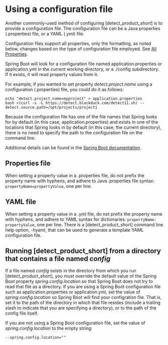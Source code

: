 # Using a configuration file

Another commonly-used method of configuring [detect_product_short] is to provide a configuration file. The configuration file
can be a Java properties (.properties) file, or a YAML (.yml) file. 

<note type="note">Configuration files support all properties, only the formatting, as noted below, changes based on the type of configuration file employed. See [All Properties](../properties/all-properties.md).</note>

Spring Boot will look for a configuration file named application.properties or application.yml
in the current working directory, or a ./config subdirectory. If it exists, it will read
property values from it.

For example, if you wanted to set property *detect.project.name* using a configuration (.properties) file, you
could do it as follows:
````
echo "detect.project.name=myproject" > application.properties
bash <(curl -s -L https://detect.blackduck.com/detect11.sh) --detect.source.path=/opt/projects/project1
````
Because the configuration file has one of the file names that Spring looks for by default
(in this case, application.properties) and exists in one of the locations
that Spring looks in by default (in this case, the current directory), there is no need to specify the path
to the configuration file on the command line.

Additional details can be found in the [Spring Boot documentation](https://docs.spring.io/spring-boot/docs/2.4.5/reference/html/howto.html#howto-externalize-configuration).

## Properties file

When setting a property value in a .properties file, do not prefix the property name with hyphens, and adhere to Java .properties
file syntax: `propertyName=propertyValue`, one per line.

## YAML file

When setting a property value in a .yml file, do not prefix the property name with hyphens,
and adhere to YAML syntax for dictionaries: `propertyName: propertyValue`, one per line.
There is a [detect_product_short] command line help option, -hyaml, that can be used to generate a template YAML configuration file. 

## Running [detect_product_short] from a directory that contains a file named *config*

If a file named *config* exists in the directory from which you run [detect_product_short], 
you must override the default value of the Spring Boot property *spring.config.location* so that Spring Boot does not try to read
that file as a directory. If you are using a Spring Boot configuration
file such as application.properties or application.yml, set the value of *spring.config.location* so Spring Boot will find your configration file.
That is, set it to the path of the directory in which that file resides (include a trailing slash to indicate that you are specifying a directory), or to the path of the config file itself.

If you are not using a Spring Boot configuration file, set the value of *spring.config.location* to the empty string:
````
--spring.config.location=""
````
